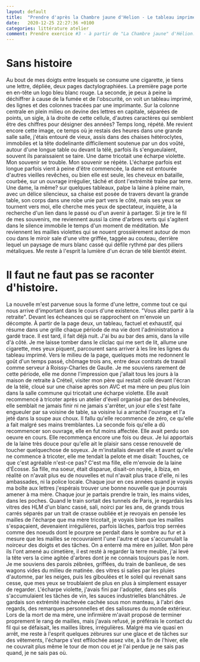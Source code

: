 ```yaml
---
layout: default
title:  "Prendre d'après la Chambre jaune d'Helion - Le tableau imprimé"
date:   2020-12-25 22:27:36 +0100
categories: littérature atelier
comment: Prendre exercice #3 - à partir de "La Chambre jaune" d'Hélion.
---
```

# Sans histoire

Au bout de mes doigts entre lesquels se consume une cigarette, je tiens une lettre, dépliée, deux pages dactylographiées. La première page porte en en-tête un logo bleu blanc rouge. La seconde, je peux à peine la déchiffrer à cause de la fumée et de l'obscurité, on voit un tableau imprimé, des lignes et des colonnes tracées par une imprimante. Sur la colonne centrale en plein milieu on devine des lettres en capitale, séparées de points, un sigle, à la droite de cette cellule, d'autres caractères qui semblent être des chiffres pour désigner des années? Temps long, répété. Me revient encore cette image, ce temps où je restais des heures dans une grande salle salle, j'étais entouré de vieux, assis dans des chaises hétéroclytes, immobiles et la tête dodelinante difficilement soutenue par un dos voûté, autour d'une longue table ou devant la télé, parfois ils s'engueulaient, souvent ils paraissaient se taire. Une dame tricotait une écharpe violette. Mon souvenir se trouble. Mon souvenir se répète. L'écharpe parfois est longue parfois vient à peine d'être commencée, la dame est entourée d'autres vieilles revêches, ou bien elle est seule, les cheveux en bataille, courbée, sur un ouvrage irrégulier, tâché et dont l'extrémité traîne par terre. Une dame, la même? sur quelques tableaux, palpe la laine à pleine main, avec un délice silencieux, sa chaise est posée de travers devant la grande table, son corps dans une robe unie part vers le côté, mais ses yeux se tournent vers moi, elle cherche mes yeux de spectateur, inquiète, à la recherche d'un lien dans le passé ou d'un avenir à partager. Si je tire le fil de mes souvenirs, me reviennent aussi la cime d'arbres verts qui s'agitent dans le silence immobile le temps d'un moment de méditation. Me reviennent les mailles violettes qui se nouent grossièrement autour de mon cou dans le miroir sale d'une vitre griffée, taggée au couteau, derrière lequel un paysage de murs blanc cassé qui défile rythmé par des piliers métaliques. Me reste à l'esprit la lumière d'un écran de télé bientôt éteint.


# Il faut ne faut pas se raconter d'histoire.

La nouvelle m'est parvenue sous la forme d'une lettre, comme tout ce qui nous arrive d'important dans le cours d'une existence. "Vous allez partir à la retraite". Devant les écheances qui se rapprochent on m'envoie un décompte. À partir de la page deux, un tableau, factuel et exhaustif, qui résume dans une grille chaque période de ma vie dont l'administration a gardé trace. Il est tard, il fait déjà nuit. J'ai bu au bar des amis, dans la ville d'à côté. Je me laisse tomber dans le cliclac qui me sert de lit, allume une cigarette, mes yeux piquent, parcourent sans arriver à les lire les lignes du tableau imprimé. Vers le milieu de la page, quelques mots me redonnent le goût d'un temps passé, chômage trois ans, entre deux contrats de travail comme serveur à Roissy-Charles de Gaulle. Je me souviens rarement de cette période, elle me donne l'impression que j'allait tous les jours à la maison de retraite à Créteil, visiter mon père qui restait collé devant l'écran de la télé, cloué sur une chaise après son AVC et ma mère un peu plus loin dans la salle commune qui tricotait une écharpe violette. Elle avait recommencé à tricoter après un atelier d'éveil organisé par des bénévoles, elle semblait ne jamais finir ni ne jamais s'arrêter, un jour elle s'est faite engueuler par sa voisine de table, sa voisine lui a arraché l'ouvrage et l'a jeté dans la soupe aux choux. Il fallu qu'elle recommence de zéro, ce qu'elle a fait malgré ses mains tremblantes. La seconde fois qu'elle a dû recommencer son ouvrage, elle en fut moins affectée. Elle avait perdu son oeuvre en cours. Elle recommença encore une fois ou deux. Je lui apportais de la laine très douce pour qu'elle ait le plaisir sans cesse renouvelé de toucher quelquechose de soyeux. Je m'installais devant elle et avant qu'elle ne commence à tricoter, elle me tendait la pelote et me disait: Touches, ce que c'est agréable n'est-ce pas? C'est ma fille, elle m'envoie de la laine d'Écosse. Sa fille, ma soeur, était disparue, disait-on noyée, à Ibiza, en réalité on n'avait plus eu de nouvelles et nul n'avait plus trace d'elle, ni les ambassades, ni la police locale. Chaque jour en ces années quand je voyais ma boîte aux lettres j'espérais trouver une bonne nouvelle que je pourrais amener à ma mère. Chaque jour je partais prendre le train, les mains vides, dans les poches. Quand le train sortait des tunnels de Paris, je regardais les vitres des HLM d'un blanc cassé, sali, noirci par les ans, de grands trous carrés séparés par un trait de crasse oubliée et je revoyais en pensée les mailles de l'écharpe que ma mère tricotait, je voyais bien que les mailles s'espaçaient, devenaient irrégulières, parfois lâches, parfois trop serrées comme des noeuds dont le pourpre se perdait dans le sombre au fur et à mesure que les mailles se recouvraient l'une l'autre et que s'accumulait la noirceur des doigts et des tâches. On a enterré ma mère en juillet. Mon père ils l'ont amené au cimetière, il est resté à regarder la terre meuble, j'ai levé la tête vers la cime agitée d'arbres dont je ne connais toujours pas le nom. Je me souviens des parois zébrées, griffées, du train de banlieue, de ses wagons vides du milieu de matinée. des vitres si salies par les pluies d'automne, par les neiges, puis les giboulées et le soleil qui revenait sans cesse, que mes yeux se troublaient de plus en plus à simplement essayer de regarder. L'écharpe violette, j'avais fini par l'adopter, dans ses plis s'accumulaient les tâches de vin, les sauces industrielles blanchâtres. Je gardais son extrémité inachevée cachée sous mon manteau, à l'abri des regards, des remarques personnelles et des salissures du monde extérieur. Lors de la mort de ma mère, une infirmière m'avait proposé de terminer proprement le rang de mailles, mais j'avais refusé, je préférais le contact du fil qui se défaisait, les mailles libres, irrégulières. Malgré ma vie quasi en arrêt, me reste à l'esprit quelques zébrures sur une glace et de tâches sur des vêtements, l'écharpe s'est effilochée assez vite, à la fin de l'hiver, elle ne couvrait plus même le tour de mon cou et je l'ai perdue je ne sais pas quand, je ne sais pas où.
